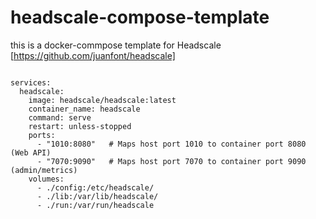 # headscale-compose-template

this is a docker-commpose template for Headscale [https://github.com/juanfont/headscale]

```version: '3.5'

services:
  headscale:
    image: headscale/headscale:latest
    container_name: headscale
    command: serve
    restart: unless-stopped
    ports:
      - "1010:8080"   # Maps host port 1010 to container port 8080 (Web API)
      - "7070:9090"   # Maps host port 7070 to container port 9090 (admin/metrics)
    volumes:
      - ./config:/etc/headscale/
      - ./lib:/var/lib/headscale/
      - ./run:/var/run/headscale

